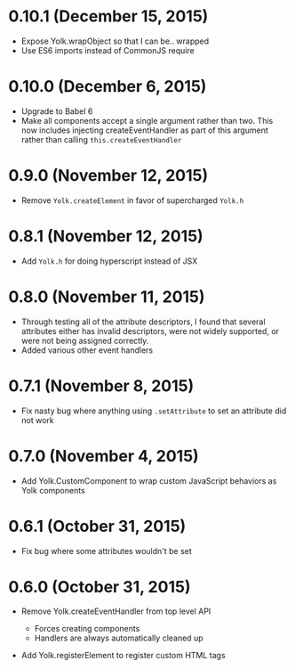 # 0.10.1 (December 15, 2015)

- Expose Yolk.wrapObject so that I can be.. wrapped
- Use ES6 imports instead of CommonJS require

# 0.10.0 (December 6, 2015)

- Upgrade to Babel 6
- Make all components accept a single argument rather than two. This now includes injecting
createEventHandler as part of this argument rather than calling `this.createEventHandler`

# 0.9.0 (November 12, 2015)

- Remove `Yolk.createElement` in favor of supercharged `Yolk.h`

# 0.8.1 (November 12, 2015)

- Add `Yolk.h` for doing hyperscript instead of JSX

# 0.8.0 (November 11, 2015)

- Through testing all of the attribute descriptors, I found that several attributes either
has invalid descriptors, were not widely supported, or were not being assigned correctly.
- Added various other event handlers

# 0.7.1 (November 8, 2015)

- Fix nasty bug where anything using `.setAttribute` to set an attribute did not work

# 0.7.0 (November 4, 2015)

- Add Yolk.CustomComponent to wrap custom JavaScript behaviors as Yolk components

# 0.6.1 (October 31, 2015)

- Fix bug where some attributes wouldn't be set

# 0.6.0 (October 31, 2015)

- Remove Yolk.createEventHandler from top level API
  - Forces creating components
  - Handlers are always automatically cleaned up

- Add Yolk.registerElement to register custom HTML tags
